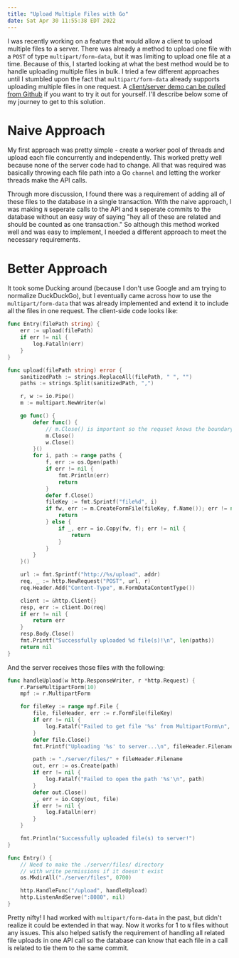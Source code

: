 ```yaml
---
title: "Upload Multiple Files with Go"
date: Sat Apr 30 11:55:38 EDT 2022
---
```


I was recently working on a feature that would allow a client to upload multiple files to a server. There was already a method to upload one file with a `POST` of type `multipart/form-data`, but it was limiting to upload one file at a time. Because of this, I started looking at what the best method would be to handle uploading multiple files in bulk. I tried a few different approaches until I stumbled upon the fact that `multipart/form-data` already supports uploading multiple files in one request. A [client/server demo can be pulled from Github](https://github.com/jmwoliver/multifile-upload) if you want to try it out for yourself. I'll describe below some of my journey to get to this solution.

# Naive Approach

My first approach was pretty simple - create a worker pool of threads and upload each file concurrently and independently. This worked pretty well because none of the server code had to change. All that was required was basically throwing each file path into a Go `channel` and letting the worker threads make the API calls.

Through more discussion, I found there was a requirement of adding all of these files to the database in a single transaction. With the naive approach, I was making `N` seperate calls to the API and `N` seperate commits to the database without an easy way of saying "hey all of these are related and should be counted as one transaction." So although this method worked well and was easy to implement, I needed a different approach to meet the necessary requirements.

# Better Approach

It took some Ducking around (because I don't use Google and am trying to normalize DuckDuckGo), but I eventually came across how to use the `multipart/form-data` that was already implemented and extend it to include all the files in one request. The client-side code looks like:

```go
func Entry(filePath string) {
	err := upload(filePath)
	if err != nil {
		log.Fatalln(err)
	}
}

func upload(filePath string) error {
	sanitizedPath := strings.ReplaceAll(filePath, " ", "")
	paths := strings.Split(sanitizedPath, ",")

	r, w := io.Pipe()
	m := multipart.NewWriter(w)

	go func() {
		defer func() {
			// m.Close() is important so the requset knows the boundary
			m.Close()
			w.Close()
		}()
		for i, path := range paths {
			f, err := os.Open(path)
			if err != nil {
				fmt.Println(err)
				return
			}
			defer f.Close()
			fileKey := fmt.Sprintf("file%d", i)
			if fw, err := m.CreateFormFile(fileKey, f.Name()); err != nil {
				return
			} else {
				if _, err = io.Copy(fw, f); err != nil {
					return
				}
			}
		}
	}()

	url := fmt.Sprintf("http://%s/upload", addr)
	req, _ := http.NewRequest("POST", url, r)
	req.Header.Add("Content-Type", m.FormDataContentType())

	client := &http.Client{}
	resp, err := client.Do(req)
	if err != nil {
		return err
	}
	resp.Body.Close()
	fmt.Printf("Successfully uploaded %d file(s)!\n", len(paths))
	return nil
}
```

And the server receives those files with the following:

```go
func handleUpload(w http.ResponseWriter, r *http.Request) {
	r.ParseMultipartForm(10)
	mpf := r.MultipartForm

	for fileKey := range mpf.File {
		file, fileHeader, err := r.FormFile(fileKey)
		if err != nil {
			log.Fatalf("Failed to get file '%s' from MultipartForm\n", fileKey)
		}
		defer file.Close()
		fmt.Printf("Uploading '%s' to server...\n", fileHeader.Filename)

		path := "./server/files/" + fileHeader.Filename
		out, err := os.Create(path)
		if err != nil {
			log.Fatalf("Failed to open the path '%s'\n", path)
		}
		defer out.Close()
		_, err = io.Copy(out, file)
		if err != nil {
			log.Fatalln(err)
		}
	}

	fmt.Println("Successfully uploaded file(s) to server!")
}

func Entry() {
	// Need to make the ./server/files/ directory
	// with write permissions if it doesn't exist
	os.MkdirAll("./server/files", 0700)

	http.HandleFunc("/upload", handleUpload)
	http.ListenAndServe(":8080", nil)
}
```

Pretty nifty! I had worked with `multipart/form-data` in the past, but didn't realize it could be extended in that way. Now it works for 1 to `N` files without any issues. This also helped satisfy the requirement of handling all related file uploads in one API call so the database can know that each file in a call is related to tie them to the same commit.